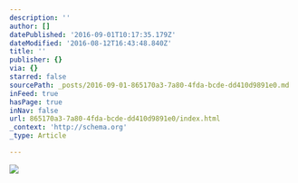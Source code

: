 ```yaml
---
description: ''
author: []
datePublished: '2016-09-01T10:17:35.179Z'
dateModified: '2016-08-12T16:43:48.840Z'
title: ''
publisher: {}
via: {}
starred: false
sourcePath: _posts/2016-09-01-865170a3-7a80-4fda-bcde-dd410d9891e0.md
inFeed: true
hasPage: true
inNav: false
url: 865170a3-7a80-4fda-bcde-dd410d9891e0/index.html
_context: 'http://schema.org'
_type: Article

---
```

![](https://the-grid-user-content.s3-us-west-2.amazonaws.com/f2a235e7-a220-4bba-9756-444e4addc927.jpg)